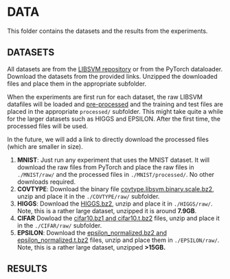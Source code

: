 # DATA
This folder contains the datasets and the results from the experiments.

## DATASETS
All datasets are from the [LIBSVM repository](https://www.csie.ntu.edu.tw/~cjlin/libsvmtools/datasets/) or from the PyTorch dataloader.
Download the datasets from the provided links. Unzipped the downloaded files and place them in the appropriate subfolder.

When the experiments are first run for each dataset, the raw LIBSVM datafiles will be loaded and [pre-processed](../code/methods/common_utils.py) and the training and test files are placed in the appropriate `processed/` subfolder. This might take quite a while for the larger datasets such as HIGGS and EPSILON. After the first time, the processed files will be used.

In the future, we will add a link to directly download the processed files (which are smaller in size).

1. **MNIST**:
Just run any experiment that uses the MNIST dataset. It will download the raw files from PyTorch and place the raw files in `./MNIST/raw/` and the processed files in `./MNIST/processed/`. No other downloads required.
2. **COVTYPE**:
Download the binary file [covtype.libsvm.binary.scale.bz2](https://www.csie.ntu.edu.tw/~cjlin/libsvmtools/datasets/binary.html#covtype.binary), unzip and place it in the `./COVTYPE/raw/` subfolder.
3. **HIGGS**:
Download the [HIGGS.bz2](https://www.csie.ntu.edu.tw/~cjlin/libsvmtools/datasets/binary.html#HIGGS), unzip and place it in `./HIGGS/raw/`. Note, this is a rather large dataset, unzipped it is around **7.9GB**.
4. **CIFAR**
Dowload the [cifar10.bz1 and cifar10.t.bz2](https://www.csie.ntu.edu.tw/~cjlin/libsvmtools/datasets/multiclass.html#cifar10) files, unzip and place it in the `./CIFAR/raw/` subfolder.
5. **EPSILON**:
Download the [epsilon_normalized.bz2 and epsilon_normalized.t.bz2](https://www.csie.ntu.edu.tw/~cjlin/libsvmtools/datasets/binary.html#epsilon) files, unzip and place them in `./EPSILON/raw/`. Note, this is a rather large dataset, unzipped **>15GB.**

## RESULTS
